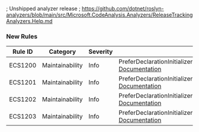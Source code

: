 ﻿; Unshipped analyzer release
; https://github.com/dotnet/roslyn-analyzers/blob/main/src/Microsoft.CodeAnalysis.Analyzers/ReleaseTrackingAnalyzers.Help.md

### New Rules

Rule ID | Category | Severity | Notes
--------|----------|----------|-------
ECS1200 | Maintainability | Info | PreferDeclarationInitializersToAssignmentStatement, [Documentation](https://github.com/rjmurillo/EffectiveCSharp.Analyzers/blob/97c51a41b53d059cfcd06f0c8ce5ab178b070e6b/docs/rules/ECS1200.md)
ECS1201 | Maintainability | Info | PreferDeclarationInitializersExceptNullOrZero, [Documentation](https://github.com/rjmurillo/EffectiveCSharp.Analyzers/blob/97c51a41b53d059cfcd06f0c8ce5ab178b070e6b/docs/rules/ECS1201.md)
ECS1202 | Maintainability | Info | PreferDeclarationInitializersExceptWhenVaryingInitializations, [Documentation](https://github.com/rjmurillo/EffectiveCSharp.Analyzers/blob/97c51a41b53d059cfcd06f0c8ce5ab178b070e6b/docs/rules/ECS1202.md)
ECS1203 | Maintainability | Info | PreferDeclarationInitializersWhenNoInitializationPresent, [Documentation](https://github.com/rjmurillo/EffectiveCSharp.Analyzers/blob/97c51a41b53d059cfcd06f0c8ce5ab178b070e6b/docs/rules/ECS1203.md)
